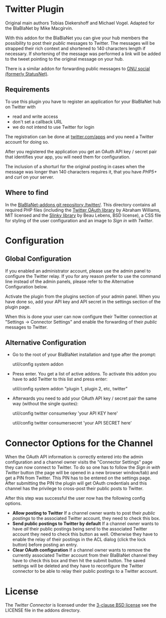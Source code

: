 Twitter Plugin
==============

Original main authors Tobias Diekershoff and Michael Vogel. Adapted for the BlaBlaNet by Mike Macgirvin.

With this addon for the BlaBlaNet you can give your hub members the possibility to post
their *public* messages to Twitter. The messages will be strapped their rich
context and shortened to 140 characters length if necessary. If shortening of
the message was performed a link will be added to the tweet pointing to the
original message on your hub.

There is a similar addon for forwarding public messages to
[GNU social (formerly StatusNet)](http://gnu.io/social/).

Requirements
------------

To use this plugin you have to register an application for your BlaBlaNet
hub on Twitter with

* read and write access
* don't set a callback URL
* we do not intend to use Twitter for login

The registration can be done at [twitter.com/apps](https://apps.twitter.com/) and you need a Twitter
account for doing so.

After you registered the application you get an OAuth API key / secret
pair that identifies your app, you will need them for configuration.

The inclusion of a shorturl for the original posting in cases when the
message was longer than 140 characters requires it, that you have *PHP5+* and
*curl* on your server.

Where to find
-------------

In the [BlaBlaNet-addons git repository /twitter/](https://github.com/redmatrix/BlaBlaNet-addons/tree/master/twitter). This directory 
contains all required PHP files (including the [Twitter OAuth library][1] by Abraham
Williams, MIT licensed and the [Slinky library][2] by Beau Lebens, BSD license),
a CSS file for styling of the user configuration and an image to _Sign in with
Twitter_.

[1]: https://github.com/abraham/twitteroauth
[2]: http://dentedreality.com.au/projects/slinky/

Configuration
=============

Global Configuration
--------------------

If you enabled an administrator account, please use the admin panel to configure
the Twitter relay. If you for any reason prefer to use the command line instead 
of the admin panels, please refer to the Alternative Configuration below. 

Activate the plugin from the plugins section of your admin panel.  When you have
done so, add your API key and API secret in the settings section of the 
plugin page.

When this is done your user can now configure their Twitter connection at
"Settings -> Connector Settings" and enable the forwarding of their *public*
messages to Twitter.

Alternative Configuration
-------------------------

* Go to the root of your BlaBlaNet installation and type after the prompt:

     util/config system addon

* Press enter. You get a list of active addons. To activate this addon you have to add Twitter to this list and press enter:

     util/config system addon "plugin 1, plugin 2, etc, twitter"

* Afterwards you need to add your OAuth API key / secret pair the same way (without the single quotes):

     util/config twitter consumerkey 'your API KEY here' 

     util/config twitter consumersecret 'your API SECRET here'


Connector Options for the Channel
=================================

When the OAuth API information is correctly entered into the admin configuration and a channel owner visits the "Connector Settings" page they can now connect to Twitter. To do so one has to follow the _Sign in with Twitter_
button (the page will be opened in a new browser window/tab) and get a PIN from Twitter. This PIN has to be entered on the settings page. After submitting the PIN the plugin will get OAuth credentials and this channel has the privilege to cross-post their public posts to Twitter.

After this step was successful the user now has the following config options.

* **Allow posting to Twitter** If a channel owner wants to post their _public postings_ 
   to the associated Twitter account, they need to check this box.
* **Send public postings to Twitter by default** If a channel owner wants to have _all_
  their public postings being send to the associated Twitter account they need to check
  this button as well. Otherwise they have to enable the relay of their postings
  in the ACL dialog (click the lock button) before posting an entry.
* **Clear OAuth configuration** If a channel owner wants to remove the currently associated
  Twitter account from their BlaBlaNet channel they have to check this box and
  then hit the submit button. The saved settings will be deleted and they have
  to reconfigure the Twitter connector to be able to relay their public
  postings to a Twitter account.

License
=======

The _Twitter Connector_ is licensed under the [3-clause BSD license][3] see 
the
LICENSE file in the addons directory.

[3]: http://opensource.org/licenses/BSD-3-Clause


